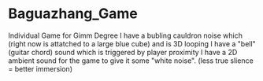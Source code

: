# Baguazhang_Game
Individual Game for Gimm Degree
I have a bubling cauldron noise which (right now is attatched to a large blue cube) and is 3D looping
I have a "bell" (guitar chord) sound which is triggered by player proximity
I have a 2D ambient sound for the game to give it some "white noise". (less true slience = better immersion)
